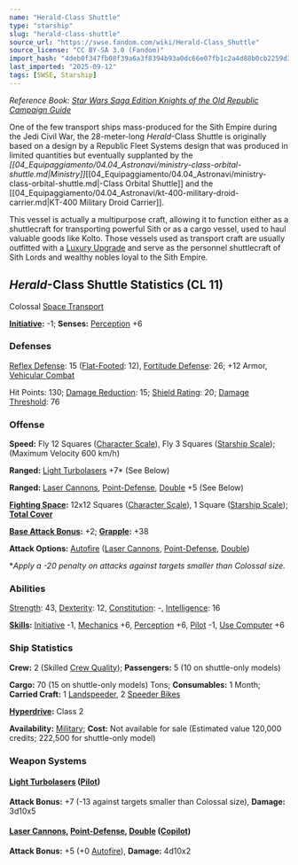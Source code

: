 ```yaml
---
name: "Herald-Class Shuttle"
type: "starship"
slug: "herald-class-shuttle"
source_url: "https://swse.fandom.com/wiki/Herald-Class_Shuttle"
source_license: "CC BY-SA 3.0 (Fandom)"
import_hash: "4deb0f347fb08f39a6a3f8394b93a0dc66e07fb1c2a4d88b0cb2259d3dd724ce"
last_imported: "2025-09-12"
tags: [SWSE, Starship]
---
```

*Reference Book: [Star Wars Saga Edition Knights of the Old Republic Campaign Guide](https://swse.fandom.com/wiki/Star_Wars_Saga_Edition_Knights_of_the_Old_Republic_Campaign_Guide)*

One of the few transport ships mass-produced for the Sith Empire during the Jedi Civil War, the 28-meter-long *Herald*-Class Shuttle is originally based on a design by a Republic Fleet Systems design that was produced in limited quantities but eventually supplanted by the *[[04_Equipaggiamento/04.04_Astronavi/ministry-class-orbital-shuttle.md|Ministry]]*[[04_Equipaggiamento/04.04_Astronavi/ministry-class-orbital-shuttle.md|-Class Orbital Shuttle]] and the [[04_Equipaggiamento/04.04_Astronavi/kt-400-military-droid-carrier.md|KT-400 Military Droid Carrier]].

This vessel is actually a multipurpose craft, allowing it to function either as a shuttlecraft for transporting powerful Sith or as a cargo vessel, used to haul valuable goods like Kolto. Those vessels used as transport craft are usually outfitted with a [Luxury Upgrade](https://swse.fandom.com/wiki/Luxury_Upgrade) and serve as the personnel shuttlecraft of Sith Lords and wealthy nobles loyal to the Sith Empire.

## *Herald*-Class Shuttle Statistics (CL 11)
Colossal [Space Transport](https://swse.fandom.com/wiki/Space_Transport)

**[Initiative](https://swse.fandom.com/wiki/Initiative):** -1; **Senses:** [Perception](https://swse.fandom.com/wiki/Perception) +6
### Defenses
[Reflex Defense](https://swse.fandom.com/wiki/Reflex_Defense_(Vehicles)): 15 ([Flat-Footed](https://swse.fandom.com/wiki/Flat-Footed): 12), [Fortitude Defense](https://swse.fandom.com/wiki/Fortitude_Defense_(Vehicles)): 26; +12 Armor, [Vehicular Combat](https://swse.fandom.com/wiki/Vehicular_Combat)

Hit Points: 130; [Damage Reduction](https://swse.fandom.com/wiki/Damage_Reduction): 15; [Shield Rating](https://swse.fandom.com/wiki/Shield_Rating): 20; [Damage Threshold](https://swse.fandom.com/wiki/Damage_Threshold_(Vehicles)): 76
### Offense
**Speed:** Fly 12 Squares ([Character Scale](https://swse.fandom.com/wiki/Character_Scale)), Fly 3 Squares ([Starship Scale](https://swse.fandom.com/wiki/Starship_Scale)); (Maximum Velocity 600 km/h)

**Ranged:** [Light Turbolasers](https://swse.fandom.com/wiki/Light_Turbolasers) +7* (See Below)

**Ranged:** [Laser Cannons](https://swse.fandom.com/wiki/Laser_Cannons), [Point-Defense](https://swse.fandom.com/wiki/Point-Defense), [Double](https://swse.fandom.com/wiki/Double) +5 (See Below)

**[Fighting Space](https://swse.fandom.com/wiki/Fighting_Space):** 12x12 Squares ([Character Scale](https://swse.fandom.com/wiki/Character_Scale)), 1 Square ([Starship Scale](https://swse.fandom.com/wiki/Starship_Scale)); **[Total Cover](https://swse.fandom.com/wiki/Total_Cover)**

**[Base Attack Bonus](https://swse.fandom.com/wiki/Base_Attack_Bonus):** +2; **[Grapple](https://swse.fandom.com/wiki/Grapple):** +38

**Attack Options:** [Autofire](https://swse.fandom.com/wiki/Autofire_(Vehicle_Combat)) ([Laser Cannons](https://swse.fandom.com/wiki/Laser_Cannons), [Point-Defense](https://swse.fandom.com/wiki/Point-Defense), [Double](https://swse.fandom.com/wiki/Double))

**Apply a -20 penalty on attacks against targets smaller than Colossal size.*

### Abilities
[Strength](https://swse.fandom.com/wiki/Strength): 43, [Dexterity](https://swse.fandom.com/wiki/Dexterity): 12, [Constitution](https://swse.fandom.com/wiki/Constitution): -, [Intelligence](https://swse.fandom.com/wiki/Intelligence): 16

**[Skills](https://swse.fandom.com/wiki/Skills):** [Initiative](https://swse.fandom.com/wiki/Initiative) -1, [Mechanics](https://swse.fandom.com/wiki/Mechanics) +6, [Perception](https://swse.fandom.com/wiki/Perception) +6, [Pilot](https://swse.fandom.com/wiki/Pilot) -1, [Use Computer](https://swse.fandom.com/wiki/Use_Computer) +6
### Ship Statistics
**Crew:** 2 (Skilled [Crew Quality](https://swse.fandom.com/wiki/Crew_Quality)); **Passengers:** 5 (10 on shuttle-only models)

**Cargo:** 70 (15 on shuttle-only models) Tons; **Consumables:** 1 Month; **Carried Craft:** 1 [Landspeeder](https://swse.fandom.com/wiki/Landspeeder), 2 [Speeder Bikes](https://swse.fandom.com/wiki/Speeder_Bikes)

**[Hyperdrive](https://swse.fandom.com/wiki/Hyperdrive):** Class 2

**Availability:** [Military](https://swse.fandom.com/wiki/Military); **Cost:** Not available for sale (Estimated value 120,000 credits; 222,500 for shuttle-only model)
### Weapon Systems

#### **[Light Turbolasers](https://swse.fandom.com/wiki/Light_Turbolasers) ([Pilot](https://swse.fandom.com/wiki/Pilot_(Vehicle_Combat)))**
**Attack Bonus:** +7 (-13 against targets smaller than Colossal size), **Damage:** 3d10x5
#### **[Laser Cannons](https://swse.fandom.com/wiki/Laser_Cannons), [Point-Defense](https://swse.fandom.com/wiki/Point-Defense), [Double](https://swse.fandom.com/wiki/Double) ([Copilot](https://swse.fandom.com/wiki/Copilot))**
**Attack Bonus:** +5 (+0 [Autofire](https://swse.fandom.com/wiki/Autofire_(Vehicle_Combat))), **Damage:** 4d10x2
